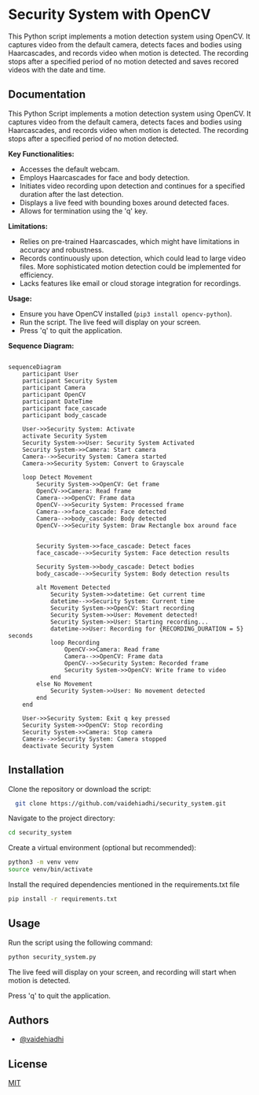 
# Security System with OpenCV

This Python script implements a motion detection system using OpenCV. It captures video from the default camera, detects faces and bodies using Haarcascades, and records video when motion is detected. The recording stops after a specified period of no motion detected and saves recored videos with the date and time.


## Documentation

This Python Script implements a motion detection system using OpenCV.
It captures video from the default camera, detects faces and bodies using Haarcascades,
and records video when motion is detected. The recording stops after a specified period
of no motion detected.

**Key Functionalities:**

* Accesses the default webcam.
* Employs Haarcascades for face and body detection.
* Initiates video recording upon detection and continues for a specified duration after the last detection.
* Displays a live feed with bounding boxes around detected faces.
* Allows for termination using the 'q' key.

**Limitations:**

* Relies on pre-trained Haarcascades, which might have limitations in accuracy and robustness.
* Records continuously upon detection, which could lead to large video files. More sophisticated motion detection could be implemented for efficiency.
* Lacks features like email or cloud storage integration for recordings.

**Usage:**

* Ensure you have OpenCV installed (`pip3 install opencv-python`).
* Run the script. The live feed will display on your screen.
* Press 'q' to quit the application.

**Sequence Diagram:**
```mermaid

sequenceDiagram
    participant User
    participant Security System
    participant Camera
    participant OpenCV
    participant DateTime
    participant face_cascade
    participant body_cascade

    User->>Security System: Activate
    activate Security System
    Security System->>User: Security System Activated
    Security System->>Camera: Start camera
    Camera-->>Security System: Camera started
    Camera->>Security System: Convert to Grayscale

    loop Detect Movement
        Security System->>OpenCV: Get frame
        OpenCV->>Camera: Read frame
        Camera-->>OpenCV: Frame data
        OpenCV-->>Security System: Processed frame
        Camera-->>face_cascade: Face detected
        Camera-->>body_cascade: Body detected
        OpenCV-->>Security System: Draw Rectangle box around face
    

        Security System->>face_cascade: Detect faces
        face_cascade-->>Security System: Face detection results

        Security System->>body_cascade: Detect bodies
        body_cascade-->>Security System: Body detection results

        alt Movement Detected
            Security System->>datetime: Get current time
            datetime-->>Security System: Current time
            Security System->>OpenCV: Start recording
            Security System->>User: Movement detected!
            Security System->>User: Starting recording...
            datetime->>User: Recording for {RECORDING_DURATION = 5} seconds
            loop Recording
                OpenCV->>Camera: Read frame
                Camera-->>OpenCV: Frame data
                OpenCV-->>Security System: Recorded frame
                Security System->>OpenCV: Write frame to video
            end
        else No Movement
            Security System->>User: No movement detected
        end
    end

    User->>Security System: Exit q key pressed
    Security System->>OpenCV: Stop recording
    Security System->>Camera: Stop camera
    Camera-->>Security System: Camera stopped
    deactivate Security System
```



## Installation

Clone the repository or download the script:

```bash
  git clone https://github.com/vaidehiadhi/security_system.git
```
Navigate to the project directory:
```bash
cd security_system
```
Create a virtual environment (optional but recommended):
```bash
python3 -m venv venv
source venv/bin/activate
```
Install the required dependencies mentioned in the requirements.txt file 
```bash
pip install -r requirements.txt
```

    
## Usage

Run the script using the following command:
```bash
python security_system.py
```
The live feed will display on your screen, and recording will start when motion is detected.

Press 'q' to quit the application.


## Authors

- [@vaidehiadhi](https://www.github.com/vaidehiadhi)


## License

[MIT](https://choosealicense.com/licenses/mit/)

